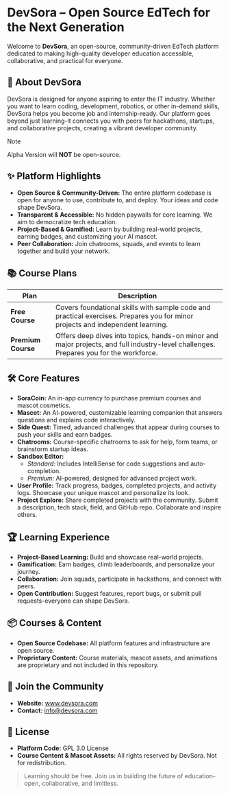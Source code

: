 # DevSora – Open Source EdTech for the Next Generation

Welcome to **DevSora**, an open-source, community-driven EdTech platform dedicated to making high-quality developer education accessible, collaborative, and practical for everyone.

## 🚀 About DevSora

DevSora is designed for anyone aspiring to enter the IT industry. Whether you want to learn coding, development, robotics, or other in-demand skills, DevSora helps you become job and internship-ready. Our platform goes beyond just learning-it connects you with peers for hackathons, startups, and collaborative projects, creating a vibrant developer community.

> [!NOTE]
> Alpha Version will **NOT** be open-source.

## ✨ Platform Highlights

- **Open Source & Community-Driven:** The entire platform codebase is open for anyone to use, contribute to, and deploy. Your ideas and code shape DevSora.
- **Transparent & Accessible:** No hidden paywalls for core learning. We aim to democratize tech education.
- **Project-Based & Gamified:** Learn by building real-world projects, earning badges, and customizing your AI mascot.
- **Peer Collaboration:** Join chatrooms, squads, and events to learn together and build your network.

## 📚 Course Plans

| Plan            | Description                                                                                                              |
|-----------------|--------------------------------------------------------------------------------------------------------------------------|
| **Free Course**    | Covers foundational skills with sample code and practical exercises. Prepares you for minor projects and independent learning. |
| **Premium Course** | Offers deep dives into topics, hands-on minor and major projects, and full industry-level challenges. Prepares you for the workforce. |

## 🛠️ Core Features

- **SoraCoin:** An in-app currency to purchase premium courses and mascot cosmetics.
- **Mascot:** An AI-powered, customizable learning companion that answers questions and explains code interactively.
- **Side Quest:** Timed, advanced challenges that appear during courses to push your skills and earn badges.
- **Chatrooms:** Course-specific chatrooms to ask for help, form teams, or brainstorm startup ideas.
- **Sandbox Editor:**
  - *Standard:* Includes IntelliSense for code suggestions and auto-completion.
  - *Premium:* AI-powered, designed for advanced project work.
- **User Profile:** Track progress, badges, completed projects, and activity logs. Showcase your unique mascot and personalize its look.
- **Project Explore:** Share completed projects with the community. Submit a description, tech stack, field, and GitHub repo. Collaborate and inspire others.

## 🏆 Learning Experience

- **Project-Based Learning:** Build and showcase real-world projects.
- **Gamification:** Earn badges, climb leaderboards, and personalize your journey.
- **Collaboration:** Join squads, participate in hackathons, and connect with peers.
- **Open Contribution:** Suggest features, report bugs, or submit pull requests-everyone can shape DevSora.

## 📦 Courses & Content

- **Open Source Codebase:** All platform features and infrastructure are open source.
- **Proprietary Content:** Course materials, mascot assets, and animations are proprietary and not included in this repository.

## 🤝 Join the Community

- **Website:** www.devsora.com
- **Contact:** info@devsora.com

## 📝 License

- **Platform Code:** GPL 3.0 License
- **Course Content & Mascot Assets:** All rights reserved by DevSora. Not for redistribution.

> Learning should be free. Join us in building the future of education-open, collaborative, and limitless.
